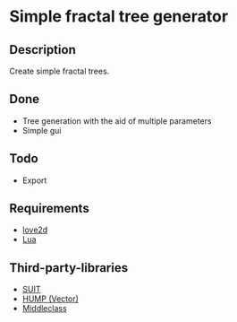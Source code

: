 # Simple fractal tree generator

## Description
Create simple fractal trees.

## Done
+ Tree generation with the aid of multiple parameters
+ Simple gui

## Todo
+ Export

## Requirements
+ [love2d](https://love2d.org/)
+ [Lua](#)

## Third-party-libraries
+ [SUIT](https://github.com/vrld/SUIT)
+ [HUMP (Vector)](https://github.com/vrld/hump)
+ [Middleclass](https://github.com/kikito/middleclass)